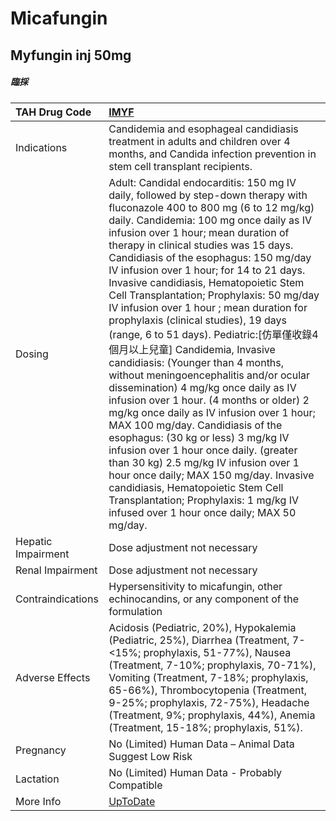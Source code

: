 # Micafungin

## Myfungin inj 50mg

##### 臨採

| TAH Drug Code      | [IMYF](https://www.tahsda.org.tw/drugs/hissearch.php?drug_code=IMYF)                                                                                                                                                                                                                                                                                                                                                                                                                                                                                                                                                                                                                                                                                                                                                                                                                                                                                                                                                                                                                                                                                     |
|:-------------------|:---------------------------------------------------------------------------------------------------------------------------------------------------------------------------------------------------------------------------------------------------------------------------------------------------------------------------------------------------------------------------------------------------------------------------------------------------------------------------------------------------------------------------------------------------------------------------------------------------------------------------------------------------------------------------------------------------------------------------------------------------------------------------------------------------------------------------------------------------------------------------------------------------------------------------------------------------------------------------------------------------------------------------------------------------------------------------------------------------------------------------------------------------------|
| Indications        | Candidemia and esophageal candidiasis treatment in adults and children over 4 months, and Candida infection prevention in stem cell transplant recipients.                                                                                                                                                                                                                                                                                                                                                                                                                                                                                                                                                                                                                                                                                                                                                                                                                                                                                                                                                                                               |
| Dosing             | Adult: Candidal endocarditis: 150 mg IV daily, followed by step-down therapy with fluconazole 400 to 800 mg (6 to 12 mg/kg) daily. Candidemia: 100 mg once daily as IV infusion over 1 hour; mean duration of therapy in clinical studies was 15 days. Candidiasis of the esophagus: 150 mg/day IV infusion over 1 hour; for 14 to 21 days. Invasive candidiasis, Hematopoietic Stem Cell Transplantation; Prophylaxis: 50 mg/day IV infusion over 1 hour ; mean duration for prophylaxis (clinical studies), 19 days (range, 6 to 51 days). Pediatric:[仿單僅收錄4個月以上兒童] Candidemia, Invasive candidiasis: (Younger than 4 months, without meningoencephalitis and/or ocular dissemination) 4 mg/kg once daily as IV infusion over 1 hour. (4 months or older) 2 mg/kg once daily as IV infusion over 1 hour; MAX 100 mg/day. Candidiasis of the esophagus: (30 kg or less) 3 mg/kg IV infusion over 1 hour once daily. (greater than 30 kg) 2.5 mg/kg IV infusion over 1 hour once daily; MAX 150 mg/day. Invasive candidiasis, Hematopoietic Stem Cell Transplantation; Prophylaxis: 1 mg/kg IV infused over 1 hour once daily; MAX 50 mg/day. |
| Hepatic Impairment | Dose adjustment not necessary                                                                                                                                                                                                                                                                                                                                                                                                                                                                                                                                                                                                                                                                                                                                                                                                                                                                                                                                                                                                                                                                                                                            |
| Renal Impairment   | Dose adjustment not necessary                                                                                                                                                                                                                                                                                                                                                                                                                                                                                                                                                                                                                                                                                                                                                                                                                                                                                                                                                                                                                                                                                                                            |
| Contraindications  | Hypersensitivity to micafungin, other echinocandins, or any component of the formulation                                                                                                                                                                                                                                                                                                                                                                                                                                                                                                                                                                                                                                                                                                                                                                                                                                                                                                                                                                                                                                                                 |
| Adverse Effects    | Acidosis (Pediatric, 20%), Hypokalemia (Pediatric, 25%), Diarrhea (Treatment, 7-<15%; prophylaxis, 51-77%), Nausea (Treatment, 7-10%; prophylaxis, 70-71%), Vomiting (Treatment, 7-18%; prophylaxis, 65-66%), Thrombocytopenia (Treatment, 9-25%; prophylaxis, 72-75%), Headache (Treatment, 9%; prophylaxis, 44%), Anemia (Treatment, 15-18%; prophylaxis, 51%).                                                                                                                                                                                                                                                                                                                                                                                                                                                                                                                                                                                                                                                                                                                                                                                        |
| Pregnancy          | No (Limited) Human Data – Animal Data Suggest Low Risk                                                                                                                                                                                                                                                                                                                                                                                                                                                                                                                                                                                                                                                                                                                                                                                                                                                                                                                                                                                                                                                                                                   |
| Lactation          | No (Limited) Human Data - Probably Compatible                                                                                                                                                                                                                                                                                                                                                                                                                                                                                                                                                                                                                                                                                                                                                                                                                                                                                                                                                                                                                                                                                                            |
| More Info          | [UpToDate](https://www.uptodate.com/contents/micafungin-drug-information)                                                                                                                                                                                                                                                                                                                                                                                                                                                                                                                                                                                                                                                                                                                                                                                                                                                                                                                                                                                                                                                                                |

